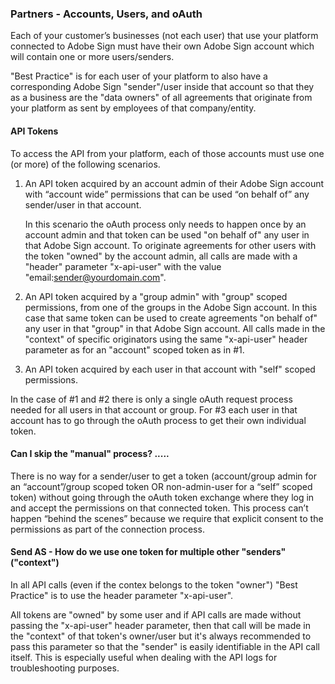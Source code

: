 ### Partners - Accounts, Users, and oAuth

Each of your customer’s businesses (not each user) that use your platform connected to Adobe Sign must have their own Adobe Sign account which will contain one or more users/senders.

"Best Practice" is for each user of your platform to also have a corresponding Adobe Sign "sender"/user inside that account so that they as a business are the "data owners" of all agreements that originate from your platform as sent by employees of that company/entity.

#### API Tokens

To access the API from your platform, each of those accounts must use one (or more) of the following scenarios. 

1. An API token acquired by an account admin of their Adobe Sign account with “account wide” permissions that can be used “on behalf of” any sender/user in that account. 

   In this scenario the oAuth process only needs to happen once by an account admin and that token can be used "on behalf of" any user in that Adobe Sign account. To originate agreements for other users with the token "owned" by the account admin, all calls are made with a "header" parameter "x-api-user" with the value "email:sender@yourdomain.com".

2. An API token acquired by a "group admin" with "group" scoped permissions, from one of the groups in the Adobe Sign account.  In this case that same token can be used to create agreements "on behalf of" any user in that "group" in that Adobe Sign account.  All calls made in the "context" of specific originators using the same "x-api-user" header parameter as for an "account" scoped token as in #1.

3. An API token acquired by each user in that account with "self" scoped permissions.

In the case of #1 and #2 there is only a single oAuth request process needed for all users in that account or group.  For #3 each user in that account has to go through the oAuth process to get their own individual token.



#### Can I skip the "manual" process? .....

There is no way for a sender/user to get a token (account/group admin for an “account”/group scoped token OR non-admin-user for a “self” scoped token) without going through the oAuth token exchange where they log in and accept the permissions on that connected token.  This process can’t happen “behind the scenes” because we require that explicit consent to the permissions as part of the connection process.

#### Send AS - How do we use one token for multiple other "senders" ("context")

In all API calls (even if the contex belongs to the token "owner") "Best Practice" is to use the header parameter "x-api-user".

All tokens are "owned" by some user and if API calls are made without passing the "x-api-user" header parameter, then that call will be made in the "context" of that token's owner/user but it's always recommended to pass this parameter so that the "sender" is easily identifiable in the API call itself.  This is especially useful when dealing with the API logs for troubleshooting purposes.

